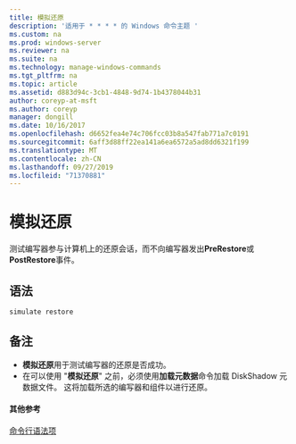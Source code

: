 ```yaml
---
title: 模拟还原
description: '适用于 * * * * 的 Windows 命令主题 '
ms.custom: na
ms.prod: windows-server
ms.reviewer: na
ms.suite: na
ms.technology: manage-windows-commands
ms.tgt_pltfrm: na
ms.topic: article
ms.assetid: d883d94c-3cb1-4848-9d74-1b4378044b31
author: coreyp-at-msft
ms.author: coreyp
manager: dongill
ms.date: 10/16/2017
ms.openlocfilehash: d6652fea4e74c706fcc03b8a547fab771a7c0191
ms.sourcegitcommit: 6aff3d88ff22ea141a6ea6572a5ad8dd6321f199
ms.translationtype: MT
ms.contentlocale: zh-CN
ms.lasthandoff: 09/27/2019
ms.locfileid: "71370881"
---
```

# <a name="simulate-restore"></a>模拟还原



测试编写器参与计算机上的还原会话，而不向编写器发出**PreRestore**或**PostRestore**事件。

## <a name="syntax"></a>语法

```
simulate restore
```

## <a name="remarks"></a>备注

-   **模拟还原**用于测试编写器的还原是否成功。
-   在可以使用 "**模拟还原**" 之前，必须使用**加载元数据**命令加载 DiskShadow 元数据文件。 这将加载所选的编写器和组件以进行还原。

#### <a name="additional-references"></a>其他参考

[命令行语法项](command-line-syntax-key.md)